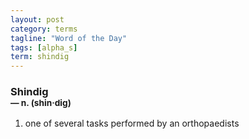 ```yaml
---
layout: post
category: terms
tagline: "Word of the Day"
tags: [alpha_s]
term: shindig
---
```


<h3>Shindig<br/> <small>&mdash; n. (shin<span>&middot;</span>dig)</small></h3>
<p><ol><li>one of several tasks performed by an orthopaedists</li>
</ol></p>
